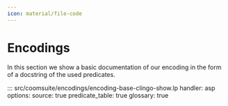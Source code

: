 ```yaml
---
icon: material/file-code
---
```


# Encodings

In this section we show a basic documentation of our encoding in the form of a docstring of the used predicates.

::: src/coomsuite/encodings/encoding-base-clingo-show.lp
    handler: asp
    options:
        source: true
        predicate_table: true
        <!-- dependency_graph: true -->
        glossary: true
